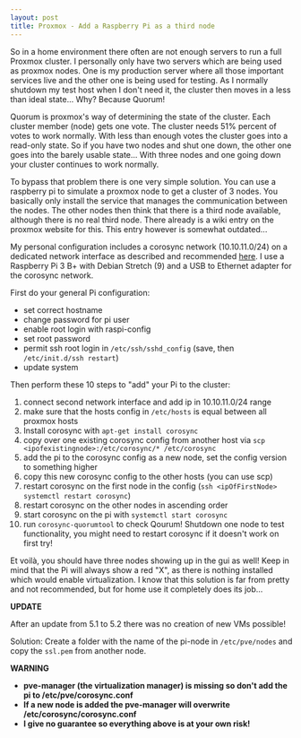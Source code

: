 ```yaml
---
layout: post
title: Proxmox - Add a Raspberry Pi as a third node
---
```


So in a home environment there often are not enough servers to run a full Proxmox cluster. I personally only have two servers which are being used as proxmox nodes. One is my production server where all those important services live and the other one is being used for testing. As I normally shutdown my test host when I don't need it, the cluster then moves in a less than ideal state... Why? Because Quorum!

Quorum is proxmox's way of determining the state of the cluster. Each cluster member (node) gets one vote. The cluster needs 51% percent of votes to work normally. With less than enough votes the cluster goes into a read-only state. So if you have two nodes and shut one down, the other one goes into the barely usable state... With three nodes and one going down your cluster continues to work normally.

To bypass that problem there is one very simple solution. You can use a raspberry pi to simulate a proxmox node to get a cluster of 3 nodes. You basically only install the service that manages the communication between the nodes. The other nodes then think that there is a third node available, although there is no real third node. There already is a wiki entry on the proxmox website for this. This entry however is somewhat outdated...

My personal configuration includes a corosync network (10.10.11.0/24) on a dedicated network interface as described and recommended [here](https://pve.proxmox.com/wiki/Separate_Cluster_Network). I use a Raspberry Pi 3 B+ with Debian Stretch (9) and a USB to Ethernet adapter for the corosync network.

First do your general Pi configuration:
* set correct hostname
* change password for pi user
* enable root login with raspi-config
* set root password
* permit ssh root login in `/etc/ssh/sshd_config` (save, then `/etc/init.d/ssh restart`)
* update system

Then perform these 10 steps to "add" your Pi to the cluster:

1. connect second network interface and add ip in 10.10.11.0/24 range
2. make sure that the hosts config in `/etc/hosts` is equal between all proxmox hosts
3. Install corosync with `apt-get install corosync`
4. copy over one existing corosync config from another host via `scp <ipofexistingnode>:/etc/corosync/* /etc/corosync`
5. add the pi to the corosync config as a new node, set the config version to something higher
6. copy this new corosync config to the other hosts (you can use scp)
7. restart corosync on the first node in the config (`ssh <ipOfFirstNode> systemctl restart corosync`)
8. restart corosync on the other nodes in ascending order
9. start corosync on the pi with `systemctl start corosync`
10. run `corosync-quorumtool` to check Qourum! Shutdown one node to test functionality, you might need to restart corosync if it doesn't work on first try!

Et voilà, you should have three nodes showing up in the gui as well! Keep in mind that the Pi will always show a red "X", as there is nothing installed which would enable virtualization. I know that this solution is far from pretty and not recommended, but for home use it completely does its job...

**UPDATE**

After an update from 5.1 to 5.2 there was no creation of new VMs possible!

Solution: Create a folder with the name of the pi-node in `/etc/pve/nodes` and copy the `ssl.pem` from another node.


**WARNING**
* **pve-manager (the virtualization manager) is missing so don't add the pi to /etc/pve/corosync.conf**
* **If a new node is added the pve-manager will overwrite /etc/corosync/corosync.conf**
* **I give no guarantee so everything above is at your own risk!**

